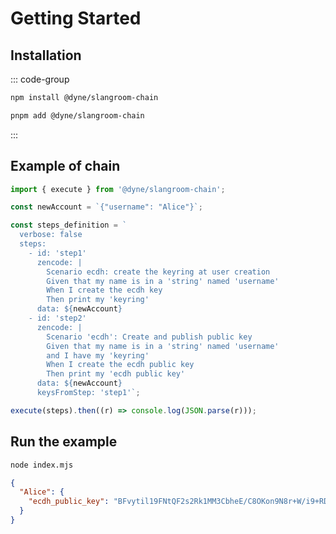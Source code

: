 <!--
SPDX-FileCopyrightText: 2024 Dyne.org foundation

SPDX-License-Identifier: CC-BY-NC-SA-4.0
-->

# Getting Started

## Installation

::: code-group
```sh [npm]
npm install @dyne/slangroom-chain
```
```sh [pnpm]
pnpm add @dyne/slangroom-chain
```
:::

## Example of chain

```js [index.mjs]
import { execute } from '@dyne/slangroom-chain';

const newAccount = `{"username": "Alice"}`;

const steps_definition = `
  verbose: false
  steps: 
    - id: 'step1'
      zencode: |
        Scenario ecdh: create the keyring at user creation
        Given that my name is in a 'string' named 'username'
        When I create the ecdh key
        Then print my 'keyring'
      data: ${newAccount}
    - id: 'step2'
      zencode: |
        Scenario 'ecdh': Create and publish public key
        Given that my name is in a 'string' named 'username'
        and I have my 'keyring'
        When I create the ecdh public key
        Then print my 'ecdh public key'
      data: ${newAccount}
      keysFromStep: 'step1'`;

execute(steps).then((r) => console.log(JSON.parse(r)));
```

## Run the example
```bash
node index.mjs
```
```json
{
  "Alice": {
    "ecdh_public_key": "BFvytil19FNtQF2s2Rk1MM3CbheE/C8OKon9N8r+W/i9+RD0KOQDTtNOz4h7VkacULra+cbH+p34zezzCtjQSbA="
  }
}
```
